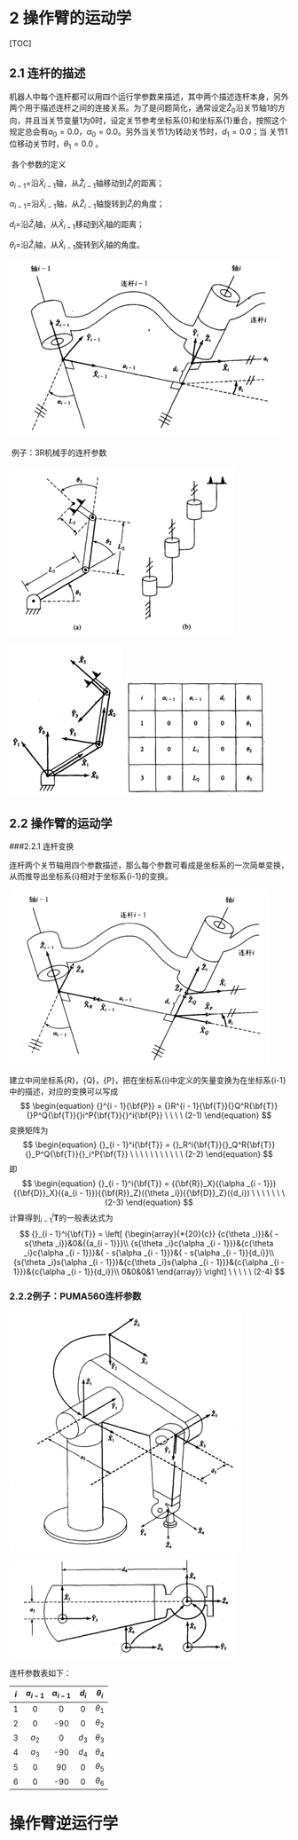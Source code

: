 # 2 操作臂的运动学

[TOC]

## 2.1 连杆的描述

​	机器人中每个连杆都可以用四个运行学参数来描述，其中两个描述连杆本身，另外两个用于描述连杆之间的连接关系。为了是问题简化，通常设定${{\widehat{Z}}_{0}}$沿关节轴1的方向，并且当关节变量1为0时，设定关节参考坐标系{0}和坐标系{1}重合，按照这个规定总会有${{a}_{0}}=0.0$，${{\alpha }_{0}}=0.0$。另外当关节1为转动关节时，${{d}_{1}}=0.0$；当 关节1位移动关节时，${{\theta}_{1}}=0.0$ 。

​	各个参数的定义

${{a}_{i-1}}$=沿${{\widehat{X}}_{i-1}}$轴，从${{\widehat{Z}}_{i-1}}$轴移动到${{\widehat{Z}}_{i}}$的距离；

${{\alpha }_{i-1}}$=沿${{\widehat{X}}_{i-1}}$轴，从${{\widehat{Z}}_{i-1}}$轴旋转到${{\widehat{Z}}_{i}}$的角度；

${{d}_{i}}$=沿${{\widehat{Z}}_{i}}$轴，从${{\widehat{X}}_{i-1}}$移动到${{\widehat{X}}_{i}}$轴的距离；

${{\theta }_{i}}$=沿${{\widehat{Z}}_{i}}$轴，从${{\widehat{X}}_{i-1}}$旋转到${{\widehat{X}}_{i}}$轴的角度。

 ![robotic006](image\robotic006.png)

​	例子：3R机械手的连杆参数

 ![robotic007](image\robotic007.png)

 ![robotic008](image\robotic008.png) ![robotic009](image\robotic009.png)

## 2.2 操作臂的运动学

###2.2.1 连杆变换

​	连杆两个关节轴用四个参数描述，那么每个参数可看成是坐标系的一次简单变换，从而推导出坐标系{i}相对于坐标系{i-1}的变换。

 ![robotic010](image\robotic010.png)

​	建立中间坐标系{R}，{Q}，{P}，把在坐标系{i}中定义的矢量变换为在坐标系{i-1}中的描述，对应的变换可以写成
$$
\begin{equation}
{}^{i - 1}{\bf{P}} = {}R^{i - 1}{\bf{T}}{}Q^R{\bf{T}}{}P^Q{\bf{T}}{}i^P{\bf{T}}{}^i{\bf{P}}
\ \ \  \ (2-1)
\end{equation}
$$
变换矩阵为
$$
\begin{equation}
{}_{i - 1}^i{\bf{T}} = {}_R^i{\bf{T}}{}_Q^R{\bf{T}}{}_P^Q{\bf{T}}{}_i^P{\bf{T}}
\ \ \ \ \ \ \ \ \ \ \ (2-2)
\end{equation}
$$
即
$$
\begin{equation}
{}_{i - 1}^i{\bf{T}} = {{\bf{R}}_X}({\alpha _{i - 1}}){{\bf{D}}_X}({a_{i - 1}}){{\bf{R}}_Z}({\theta _i}){{\bf{D}}_Z}({d_i})
\ \ \ \ \ \ \ (2-3)
\end{equation}
$$
计算得到${}_{i-1}^{i}\mathbf{T}$的一般表达式为
$$
{}_{i - 1}^i{\bf{T}} = \left[ {\begin{array}{*{20}{c}}
{c{\theta _i}}&{ - s{\theta _i}}&0&{{a_{i - 1}}}\\
{s{\theta _i}c{\alpha _{i - 1}}}&{c{\theta _i}c{\alpha _{i - 1}}}&{ - s{\alpha _{i - 1}}}&{ - s{\alpha _{i - 1}}{d_i}}\\
{s{\theta _i}s{\alpha _{i - 1}}}&{c{\theta _i}s{\alpha _{i - 1}}}&{c{\alpha _{i - 1}}}&{c{\alpha _{i - 1}}{d_i}}\\
0&0&0&1
\end{array}} \right]
\ \ \ \ \ (2-4)
$$

### 2.2.2例子：PUMA560连杆参数

 ![robotic012](image\robotic011.png)![robotic012](image\robotic012.png)

连杆参数表如下：

| $i$  | $a_{i-1}$ | ${\alpha _{i - 1}}$ | $d_i$ | $\theta_i$ |
| :--: | :-------: | :-----------------: | :---: | :--------: |
|  1   |     0     |          0          |   0   | $\theta_1$ |
|  2   |     0     |         -90         |   0   | $\theta_2$ |
|  3   |   $a_2$   |          0          | $d_3$ | $\theta_3$ |
|  4   |   $a_3$   |         -90         | $d_4$ | $\theta_4$ |
|  5   |     0     |         90          |   0   | $\theta_5$ |
|  6   |     0     |         -90         |   0   | $\theta_6$ |

# 操作臂逆运行学




